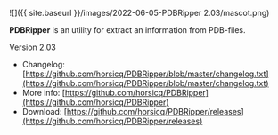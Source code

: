 ![]({{ site.baseurl }}/images/2022-06-05-PDBRipper 2.03/mascot.png)

**PDBRipper** is an utility for extract an information from PDB-files.

Version 2.03

- Changelog: [https://github.com/horsicq/PDBRipper/blob/master/changelog.txt](https://github.com/horsicq/PDBRipper/blob/master/changelog.txt)
- More info: [https://github.com/horsicq/PDBRipper](https://github.com/horsicq/PDBRipper)
- Download: [https://github.com/horsicq/PDBRipper/releases](https://github.com/horsicq/PDBRipper/releases)

